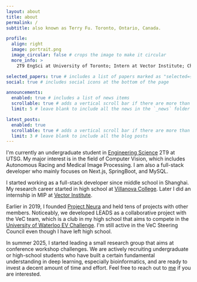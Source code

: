 ```yaml
---
layout: about
title: about
permalink: /
subtitle: also known as Terry Fu. Toronto, Ontario, Canada.

profile:
  align: right
  image: portrait.png
  image_circular: false # crops the image to make it circular
  more_info: >
    2T9 EngSci at University of Toronto; Intern at Vector Institute; Chief of Project Neura

selected_papers: true # includes a list of papers marked as "selected={true}"
social: true # includes social icons at the bottom of the page

announcements:
  enabled: true # includes a list of news items
  scrollable: true # adds a vertical scroll bar if there are more than 3 news items
  limit: 5 # leave blank to include all the news in the `_news` folder

latest_posts:
  enabled: true
  scrollable: true # adds a vertical scroll bar if there are more than 3 new posts items
  limit: 3 # leave blank to include all the blog posts
---
```


I'm currently an undergraduate student in [Engineering Science](https://engsci.utoronto.ca) 2T9 at UTSG. My major
interest is in the field of Computer Vision, which includes Autonomous Racing and Medical Image Processing. I am also a
full-stack developer who mainly focuses on Next.js, SpringBoot, and MySQL.

I started working as a full-stack developer since middle school in Shanghai. My research career started in high school
at [Villanova College](https://www.villanovacollege.org). Later I did an internship in MIP at
[Vector Institute](https://vectorinstitute.ai).

Earlier in 2019, I founded [Project Neura](https://projectneura.org) and held tens of projects with other members.
Noticeably, we developed LEADS as a collaborative project with the VeC team, which is a club in my high school that aims
to compete in the [University of Waterloo EV Challenge](https://uwaterloo.ca/electric-vehicle-challenge). I'm still
active in the VeC Steering Council even though I have left high school.

In summer 2025, I started leading a small research group that aims at conference workshop challenges. We are actively
recruiting undergraduate or high-school students who have built a certain fundamental understanding in deep learning,
especially bioinformatics, and are ready to invest a decent amount of time and effort. Feel free to reach out to
[me](mailto:terry.fu@projectneura.org) if you are interested.
